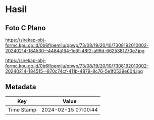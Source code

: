# Hasil

## Foto C Plano

https://sirekap-obj-formc.kpu.go.id/0b6f/pemilu/ppwp/73/08/19/20/10/7308192010002-20240214-184530--4484a164-1c6f-48f2-a99d-6625381270e7.jpg

https://sirekap-obj-formc.kpu.go.id/0b6f/pemilu/ppwp/73/08/19/20/10/7308192010002-20240214-184515--870c74cf-411b-4879-8c76-5e1f0539e604.jpg


## Metadata

| Key        | Value               |
| ---------- | ------------------- |
| Time Stamp | 2024-02-15 07:00:44 |




